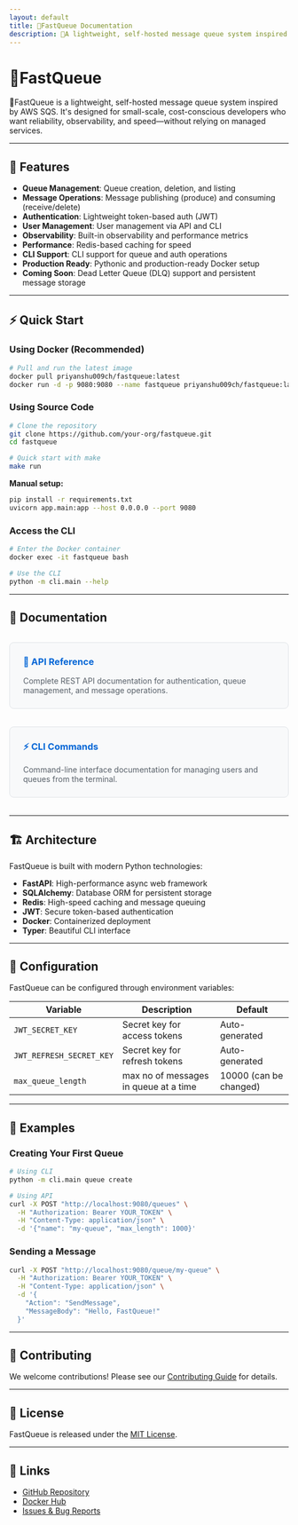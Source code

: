 ```yaml
---
layout: default
title: 🦄FastQueue Documentation
description: 🦄A lightweight, self-hosted message queue system inspired by AWS SQS
---
```


# 🦄FastQueue

🦄FastQueue is a lightweight, self-hosted message queue system inspired by AWS SQS. It's designed for small-scale, cost-conscious developers who want reliability, observability, and speed—without relying on managed services.

---

## 🚀 Features

- **Queue Management**: Queue creation, deletion, and listing
- **Message Operations**: Message publishing (produce) and consuming (receive/delete)
- **Authentication**: Lightweight token-based auth (JWT)
- **User Management**: User management via API and CLI
- **Observability**: Built-in observability and performance metrics
- **Performance**: Redis-based caching for speed
- **CLI Support**: CLI support for queue and auth operations
- **Production Ready**: Pythonic and production-ready Docker setup
- **Coming Soon**: Dead Letter Queue (DLQ) support and persistent message storage

---

## ⚡ Quick Start

### Using Docker (Recommended)

```bash
# Pull and run the latest image
docker pull priyanshu009ch/fastqueue:latest
docker run -d -p 9080:9080 --name fastqueue priyanshu009ch/fastqueue:latest
```

### Using Source Code

```bash
# Clone the repository
git clone https://github.com/your-org/fastqueue.git
cd fastqueue

# Quick start with make
make run
```

**Manual setup:**

```bash
pip install -r requirements.txt
uvicorn app.main:app --host 0.0.0.0 --port 9080
```

### Access the CLI

```bash
# Enter the Docker container
docker exec -it fastqueue bash

# Use the CLI
python -m cli.main --help
```

---

## 📖 Documentation

<div class="docs-grid">
  <div class="doc-card">
    <h3><a href="./api">🔌 API Reference</a></h3>
    <p>Complete REST API documentation for authentication, queue management, and message operations.</p>
  </div>
  
  <div class="doc-card">
    <h3><a href="./cli">⚡ CLI Commands</a></h3>
    <p>Command-line interface documentation for managing users and queues from the terminal.</p>
  </div>
</div>

---

## 🏗️ Architecture

FastQueue is built with modern Python technologies:

- **FastAPI**: High-performance async web framework
- **SQLAlchemy**: Database ORM for persistent storage
- **Redis**: High-speed caching and message queuing
- **JWT**: Secure token-based authentication
- **Docker**: Containerized deployment
- **Typer**: Beautiful CLI interface

---

## 🔧 Configuration

FastQueue can be configured through environment variables:

| Variable | Description | Default |
|----------|-------------|---------|
| `JWT_SECRET_KEY` | Secret key for access tokens | Auto-generated |
| `JWT_REFRESH_SECRET_KEY` | Secret key for refresh tokens | Auto-generated |
| `max_queue_length`  | max no of messages in queue at a time | 10000 (can be changed)|

---

## 🚀 Examples

### Creating Your First Queue

```bash
# Using CLI
python -m cli.main queue create

# Using API
curl -X POST "http://localhost:9080/queues" \
  -H "Authorization: Bearer YOUR_TOKEN" \
  -H "Content-Type: application/json" \
  -d '{"name": "my-queue", "max_length": 1000}'
```

### Sending a Message

```bash
curl -X POST "http://localhost:9080/queue/my-queue" \
  -H "Authorization: Bearer YOUR_TOKEN" \
  -H "Content-Type: application/json" \
  -d '{
    "Action": "SendMessage",
    "MessageBody": "Hello, FastQueue!"
  }'
```

---

## 🤝 Contributing

We welcome contributions! Please see our [Contributing Guide](https://github.com/priyanshu009ch/fastqueue/blob/main/CONTRIBUTING.md) for details.

---

## 📄 License

FastQueue is released under the [MIT License](https://github.com/priyanshu009ch/fastqueue/blob/main/LICENSE).

---

## 🔗 Links

- [GitHub Repository](https://github.com/priyanshu009ch/fastqueue)
- [Docker Hub](https://hub.docker.com/r/priyanshu009ch/fastqueue)
- [Issues & Bug Reports](https://github.com/priyanshu009ch/fastqueue/issues)

<style>
.docs-grid {
  display: grid;
  grid-template-columns: repeat(auto-fit, minmax(300px, 1fr));
  gap: 2rem;
  margin: 2rem 0;
}

.doc-card {
  border: 1px solid #e1e4e8;
  border-radius: 8px;
  padding: 1.5rem;
  background: #f8f9fa;
}

.doc-card h3 {
  margin-top: 0;
  color: #0366d6;
}

.doc-card h3 a {
  text-decoration: none;
  color: inherit;
}

.doc-card h3 a:hover {
  text-decoration: underline;
}

.doc-card p {
  color: #586069;
  margin-bottom: 0;
}
</style>